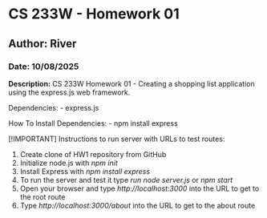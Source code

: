 # CS 233W - Homework 01
## Author: River
### Date: 10/08/2025

**Description:** CS 233W Homework 01 - Creating a shopping list application using the express.js web framework.

Dependencies: 
    - express.js

How To Install Dependencies:
    - npm install express

[!IMPORTANT]
Instructions to run server with URLs to test routes:
1. Create clone of HW1 repository from GitHub
2. Initialize node.js with _npm init_
3. Install Express with _npm install express_
4. To run the server and test it type _run node server.js_ or _npm start_
5. Open your browser and type _http://localhost:3000_ into the URL to get to the root route
6. Type _http://localhost:3000/about_ into the URL to get to the about route